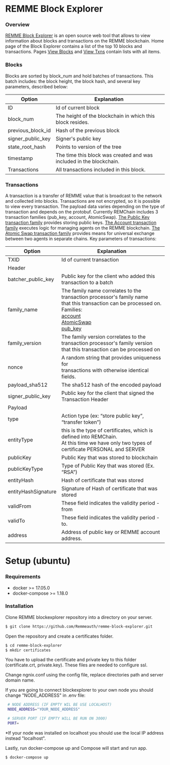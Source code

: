 # REMME Block Explorer

### Overview

[REMME Block Explorer](https://blockexplorer.remme.io/) is an open source web tool that allows to view information about blocks and transactions on the REMME blockchain. Home page of the Block Explorer contains a list of the top 10 blocks and transactions. Pages [View Blocks](https://blockexplorer.remme.io/blocks/) and [View Txns](https://blockexplorer.remme.io/transactions/) contain lists with all items. 

### Blocks

Blocks are sorted by block_num and hold batches of transactions. This batch includes: the block height, the block hash, and several key parameters, described below:


| Option            | Explanation                                                         |
|-------------------|---------------------------------------------------------------------|
| ID                | Id of current block                                                 |
| block_num         | The height of the blockchain in which this block resides.           |
| previous_block_id | Hash of the previous block                                          |
| signer_public_key | Signer's public key                                                 |
| state_root_hash   | Points to version of the tree                                       |
| timestamp         | The time this block was created and was included in the blockchain. |
| Transactions      | All transactions included in this block.                            |

### Transactions

A transaction is a transfer of REMME value that is broadcast to the network and collected into blocks. Transactions are not encrypted, so it is possible to view every transaction. The payload data varies depending on the type of transaction and depends on the protobuf. Currently REMChain includes 3 transaction families (pub_key, account, AtomicSwap). [The Public Key transaction family](https://docs.remme.io/remme-core/docs/family-pub-key.html?highlight=pub_key/) provides storing public keys. [The Account transaction family](https://docs.remme.io/remme-core/docs/family-account.html#account-transaction-family/) executes logic for managing agents on the REMME blockchain. [The Atomic Swap transaction family](https://docs.remme.io/remme-core/docs/family-atomic-swap.html#atomic-swap-transaction-family/) provides means for universal exchange between two agents in separate chains.
Key parameters of transactions:

| Option              | Explanation                                                                                                                                                                                                                                                                                                                                                     |
|---------------------|-----------------------------------------------------------------------------------------------------------------------------------------------------------------------------------------------------------------------------------------------------------------------------------------------------------------------------------------------------------------|
| TXID                | Id of current transaction                                                                                                                                                                                                                                                                                                                                       |
| Header              |                                                                                                                                                                                                                                                                                                                                                                 |
| batcher_public_key  | Public key for the client who added this transaction to a batch                                                                                                                                                                                                                                                                                                 |
| family_name         | The family name correlates to the transaction processor's family name<br>that this transaction can be processed on. Families:<br>[account](https://docs.remme.io/remme-core/docs/family-account.html)<br>[AtomicSwap](https://docs.remme.io/remme-core/docs/family-atomic-swap.html)<br>[pub_key](https://docs.remme.io/remme-core/docs/family-pub-key.html)    |
| family_version      | The family version correlates to the transaction processor's family version<br>that this transaction can be processed on                                                                                                                                                                                                                                        |
| nonce               | A random string that provides uniqueness for<br>transactions with otherwise identical fields.                                                                                                                                                                                                                                                                   |
| payload_sha512      | The sha512 hash of the encoded payload                                                                                                                                                                                                                                                                                                                          |
| signer_public_key   | Public key for the client that signed the Transaction Header                                                                                                                                                                                                                                                                                                    |
| Payload             |                                                                                                                                                                                                                                                                                                                                                                 |
| type                | Action type (ex: “store public key”, “transfer token”)                                                                                                                                                                                                                                                                                                          |
| entityType          | this is the type of certificates, which is defined into REMChain.<br>At this time we have only two types of certificate PERSONAL and SERVER                                                                                                                                                                                                                     |
| publicKey           | Public Key that was stored to blockchain                                                                                                                                                                                                                                                                                                                        |
| publicKeyType       | Type of Public Key that was stored (Ex. “RSA”)                                                                                                                                                                                                                                                                                                                  |
| entityHash          | Hash of certificate that was stored                                                                                                                                                                                                                                                                                                                             |
| entityHashSignature | Signature of Hash of certificate that was stored                                                                                                                                                                                                                                                                                                                |
| validFrom           | These field indicates the validity period - from                                                                                                                                                                                                                                                                                                                |
| validTo             | These field indicates the validity period - to.                                                                                                                                                                                                                                                                                                                 |
| address             | Address of public key or REMME account address.                                                                                                                                                                                                                                                                                                                 |

# Setup (ubuntu)

### Requirements

- docker >= 17.05.0
- docker-compose >= 1.18.0

### Installation

Clone REMME blockexplorer repository into a directory on your server.

```sh
$ git clone https://github.com/Remmeauth/remme-block-explorer.git
```

Open the repository and create a certificates folder.

```sh
$ cd remme-block-explorer
$ mkdir certificates
```

You have to upload the certificate and private key to this folder (certificate.crt, private.key). These files are needed to configure ssl.

Change ngnix.conf using the config file, replace directories path and server domain name.

If you are going to connect blockexplorer to your own node you should change "NODE_ADDRESS" in .env file:

```sh
 # NODE ADDRESS (IF EMPTY WIL BE USE LOCALHOST)
 NODE_ADDRESS="YOUR_NODE_ADDRESS"

 # SERVER PORT (IF EMPTY WILL BE RUN ON 3000)
 PORT=
```

*If your node was installed on localhost you should use the local IP address instead "localhost".

Lastly, run docker-compose up and Compose will start and run app.
```sh
$ docker-compose up
```
